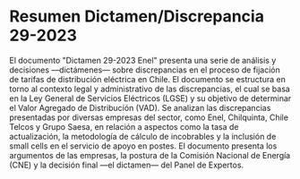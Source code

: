 # Resumen Dictamen/Discrepancia 29-2023
El documento "Dictamen 29-2023 Enel" presenta una serie de análisis y decisiones —dictámenes— sobre discrepancias en el proceso de fijación de tarifas de distribución eléctrica en Chile. El documento se estructura en torno al contexto legal y administrativo de las discrepancias, el cual se basa en la Ley General de Servicios Eléctricos (LGSE) y su objetivo de determinar el Valor Agregado de Distribución (VAD). Se analizan las discrepancias presentadas por diversas empresas del sector, como Enel, Chilquinta, Chile Telcos y Grupo Saesa, en relación a aspectos como la tasa de actualización, la metodología de cálculo de incobrables y la inclusión de small cells en el servicio de apoyo en postes. El documento presenta los argumentos de las empresas, la postura de la Comisión Nacional de Energía (CNE) y la decisión final —el dictamen— del Panel de Expertos.